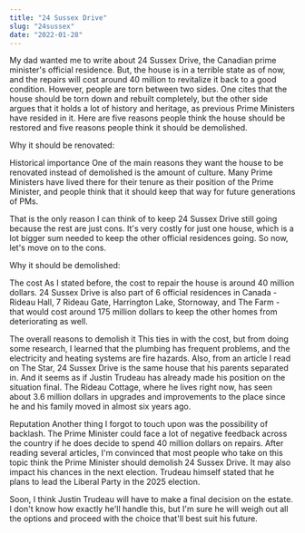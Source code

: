 ```yaml
---
title: "24 Sussex Drive"
slug: "24sussex"
date: "2022-01-28"
---
```


My dad wanted me to write about 24 Sussex Drive, the Canadian prime minister's official residence. But, the house is in a terrible state as of now, and the repairs will cost around 40 million to revitalize it back to a good condition. However, people are torn between two sides. One cites that the house should be torn down and rebuilt completely, but the other side argues that it holds a lot of history and heritage, as previous Prime Ministers have resided in it. Here are five reasons people think the house should be restored and five reasons people think it should be demolished.

Why it should be renovated:

Historical importance
One of the main reasons they want the house to be renovated instead of demolished is the amount of culture. Many Prime Ministers have lived there for their tenure as their position of the Prime Minister, and people think that it should keep that way for future generations of PMs.

That is the only reason I can think of to keep 24 Sussex Drive still going because the rest are just cons. It's very costly for just one house, which is a lot bigger sum needed to keep the other official residences going. So now, let's move on to the cons.

Why it should be demolished:

The cost
As I stated before, the cost to repair the house is around 40 million dollars. 24 Sussex Drive is also part of 6 official residences in Canada - Rideau Hall, 7 Rideau Gate, Harrington Lake, Stornoway, and The Farm - that would cost around 175 million dollars to keep the other homes from deteriorating as well.

The overall reasons to demolish it
This ties in with the cost, but from doing some research, I learned that the plumbing has frequent problems, and the electricity and heating systems are fire hazards. Also, from an article I read on The Star, 24 Sussex Drive is the same house that his parents separated in. And it seems as if Justin Trudeau has already made his position on the situation final. The Rideau Cottage, where he lives right now, has seen about 3.6 million dollars in upgrades and improvements to the place since he and his family moved in almost six years ago. 

Reputation
Another thing I forgot to touch upon was the possibility of backlash. The Prime Minister could face a lot of negative feedback across the country if he does decide to spend 40 million dollars on repairs. After reading several articles, I'm convinced that most people who take on this topic think the Prime Minister should demolish 24 Sussex Drive. It may also impact his chances in the next election. Trudeau himself stated that he plans to lead the Liberal Party in the 2025 election. 

Soon, I think Justin Trudeau will have to make a final decision on the estate. I don't know how exactly he'll handle this, but I'm sure he will weigh out all the options and proceed with the choice that'll best suit his future.



